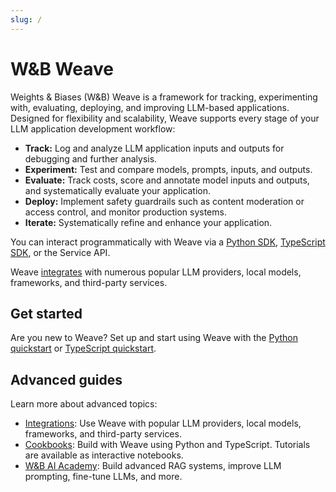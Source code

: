 ```yaml
---
slug: /
---
```


# W&B Weave

Weights & Biases (W&B) Weave is a framework for tracking, experimenting with, evaluating, deploying, and improving LLM-based applications. Designed for flexibility and scalability, Weave supports every stage of your LLM application development workflow:

- **Track:** Log and analyze LLM application inputs and outputs for debugging and further analysis.
- **Experiment:** Test and compare models, prompts, inputs, and outputs.
- **Evaluate:** Track costs, score and annotate model inputs and outputs, and systematically evaluate your application.
- **Deploy:** Implement safety guardrails such as content moderation or access control, and monitor production systems.
- **Iterate:** Systematically refine and enhance your application.

You can interact programmatically with Weave via a [Python SDK](./reference/python-sdk/weave/index.md), [TypeScript SDK](./reference/typescript-sdk/weave/README.md), or the Service API.

Weave [integrates](./guides/integrations/index.md) with numerous popular LLM providers, local models, frameworks, and third-party services.

## Get started

Are you new to Weave? Set up and start using Weave with the [Python quickstart](/quickstart) or [TypeScript quickstart](./reference/generated_typescript_docs/intro-notebook.md).

## Advanced guides

Learn more about advanced topics:

- [Integrations](./guides/integrations/index.md): Use Weave with popular LLM providers, local models, frameworks, and third-party services.
- [Cookbooks](./reference/gen_notebooks/01-intro_notebook.md): Build with Weave using Python and TypeScript. Tutorials are available as interactive notebooks.
- [W&B AI Academy](https://www.wandb.courses/pages/w-b-courses): Build advanced RAG systems, improve LLM prompting, fine-tune LLMs, and more.
